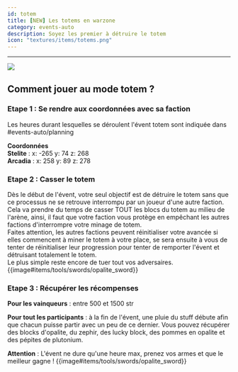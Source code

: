 ```yaml
---
id: totem
title: [NEW] Les totems en warzone
category: events-auto
description: Soyez les premier à détruire le totem 
icon: "textures/items/totems.png"
---
```

___
<img class="thumbnail-right" src="https://user-images.githubusercontent.com/109299545/182174544-01995bfe-b948-43cf-aa93-b61008a7c3d5.png">

## Comment jouer au mode totem ?
### Etape 1 : Se rendre aux coordonnées avec sa faction
Les heures durant lesquelles se déroulent l'évent totem sont indiquée dans #events-auto/planning  

**Coordonnées**  
**Stelite** : x: -265 y: 74 z: 268  
**Arcadia** : x: 258 y: 89 z: 278

### Etape 2 : Casser le totem
Dès le début de l'évent, votre seul objectif est de détruire le totem sans que ce processus ne se retrouve interrompu par un joueur d'une autre faction.  
Cela va prendre du temps de casser TOUT les blocs du totem au milieu de l'arène, ainsi, il faut que votre faction vous protège en empêchant les autres factions d'interrompre votre minage de totem.  
Faites attention, les autres factions peuvent réinitialiser votre avancée si elles commencent à miner le totem à votre place, se sera ensuite à vous de tenter de réinitialiser leur progression pour tenter de remporter l'évent et détruisant totalement le totem.  
Le plus simple reste encore de tuer tout vos adversaires. {{image#items/tools/swords/opalite_sword}}

### Etape 3 : Récupérer les récompenses
**Pour les vainqueurs** : entre 500 et 1500 str

**Pour tout les participants** : à la fin de l'évent, une pluie du stuff débute afin que chacun puisse partir avec un peu de ce dernier.
Vous pouvez récupérer des blocks d'opalite, du zephir, des lucky block, des pommes en opalite et des pépites de plutonium.

**Attention** : L'évent ne dure qu'une heure max, prenez vos armes et que le meilleur gagne ! {{image#items/tools/swords/opalite_sword}}
